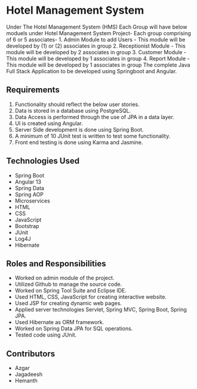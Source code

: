 # Hotel Management System
Under The Hotel Management System (HMS) Each Group will have below moduels under Hotel Management System Project- Each group comprising of 6 or 5 associates- 1. Admin Module to add Users - This module will be developed by (1) or (2) associates in group 2. Receptionist Module - This module will be developed by 2 associates in group 3. Customer Module - This module will be developed by 1 associates in group 4. Report Module - This module will be developed by 1 associates in group The complete Java Full Stack Application to be developed using Springboot and Angular.

## Requirements
1. Functionality should reflect the below user stories.
2. Data is stored in a database using PostgreSQL.
3. Data Access is performed through the use of JPA in a data layer.
4. UI is created using Angular.
5. Server Side development is done using Spring Boot.
6. A minimum of 10 JUnit test is written to test some functionality.
7. Front end testing is done using Karma and Jasmine.

## Technologies Used
* Spring Boot
* Angular 13
* Spring Data
* Spring AOP
* Microservices
* HTML
* CSS
* JavaScript
* Bootstrap
* JUnit
* Log4J
* Hibernate

## Roles and Responsibilities
* Worked on admin module of the project.
* Utilized Github to manage the source code.
* Worked on Spring Tool Suite and Eclipse IDE.
* Used HTML, CSS, JavaScript for creating interactive website.
* Used JSP for creating dynamic web pages.
* Applied server technologies Servlet, Spring MVC, Spring Boot, Spring JPA.
* Used Hibernate as ORM framework.
* Worked on Spring Data JPA for SQL operations.
* Tested code using JUnit.
## Contributors
* Azgar
* Jagadeesh
* Hemanth
